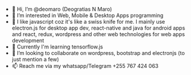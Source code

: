 - 👋 Hi, I’m @deomaro (Deogratias N Maro)
- 👀 I’m interested in Web, Mobile & Desktop Apps programming
- 🌱 I like javascript coz it's like a swiss knife for me. I mainly use electron.js for desktop app dev, react-native and java for android apps and react, redux, wordpress and other web technologies for web apps development
- 🌱 Currently I'm learning tensorflow.js
- 💞️ I’m looking to collaborate on wordpress, bootstrap and electronjs (to just mention a few)
- 📫 Reach me via my whatsapp/Telegram +255 767 424 063

<!---
deomaro/deomaro is a ✨ special ✨ repository because its `README.md` (this file) appears on your GitHub profile.
You can click the Preview link to take a look at your changes.
--->
